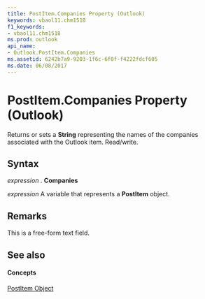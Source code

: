 ```yaml
---
title: PostItem.Companies Property (Outlook)
keywords: vbaol11.chm1518
f1_keywords:
- vbaol11.chm1518
ms.prod: outlook
api_name:
- Outlook.PostItem.Companies
ms.assetid: 6242b7a9-9203-1f6c-6f0f-f4222fdcf605
ms.date: 06/08/2017
---
```



# PostItem.Companies Property (Outlook)

Returns or sets a **String** representing the names of the companies associated with the Outlook item. Read/write.


## Syntax

 _expression_ . **Companies**

 _expression_ A variable that represents a **PostItem** object.


## Remarks

This is a free-form text field. 


## See also


#### Concepts


[PostItem Object](postitem-object-outlook.md)


